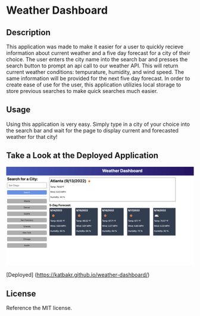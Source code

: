 # Weather Dashboard

## Description

This application was made to make it easier for a user to quickly recieve information about current weather and a five day forecast for a city of their choice. The user enters the city name into the search bar and presses the search button to prompt an api call to our weather API. This will return current weather conditions: tempurature, humidity, and wind speed. The same information will be provided for the next five day forecast. In order to create ease of use for the user, this application utilizies local storage to store previous searches to make quick searches much easier.

## Usage

Using this application is very easy. Simply type in a city of your choice into the search bar and wait for the page to display current and forecasted weather for that city!

## Take a Look at the Deployed Application

![alt text](./assets/images/06-server-side-apis-homework-demo.png)

[Deployed] (https://katbakr.github.io/weather-dashboard/)

## License

Reference the MIT license. 


